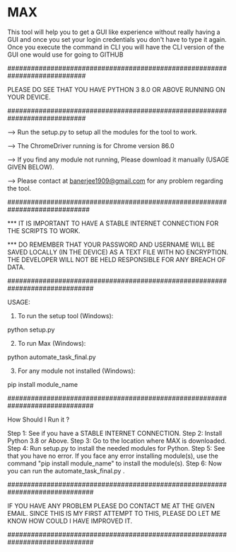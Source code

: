 # MAX
This tool will help you to get a GUI like experience without really having a GUI and once you set your login credentials you don't have to type it again. Once you execute the command in CLI you will have the CLI version of the GUI one would use for going to GITHUB


############################################################################

PLEASE DO SEE THAT YOU HAVE PYTHON 3 8.0 OR ABOVE RUNNING ON YOUR DEVICE.

############################################################################


--> Run the setup.py to setup all the modules for the tool to work.

--> The ChromeDriver running is for Chrome version 86.0

--> If you find any module not running, Please download it manually 
    (USAGE GIVEN BELOW).

--> Please contact at banerjee1909@gmail.com for any problem regarding the 
    tool.


#############################################################################

*** IT IS IMPORTANT TO HAVE A STABLE INTERNET CONNECTION FOR THE SCRIPTS TO 
    WORK.

*** DO REMEMBER THAT YOUR PASSWORD AND USERNAME WILL BE SAVED LOCALLY 
    (IN THE DEVICE) AS A TEXT FILE WITH NO ENCRYPTION. THE DEVELOPER WILL NOT 
    BE HELD RESPONSIBLE FOR ANY BREACH OF DATA.

##############################################################################

USAGE:

1. To run the setup tool (Windows):   

python setup.py

2. To run Max (Windows):

python automate_task_final.py

3. For any module not installed (Windows):

pip install module_name

##############################################################################

How Should I Run it ?

Step 1: See if you have a STABLE INTERNET CONNECTION.
Step 2: Install Python 3.8 or Above.
Step 3: Go to the location where MAX is downloaded.
Step 4: Run setup.py to install the needed modules for Python.
Step 5: See that you have no error. If you face any error installing module(s),
        use the command "pip install module_name" to install the module(s).
Step 6: Now you can run the automate_task_final.py .

##############################################################################

IF YOU HAVE ANY PROBLEM PLEASE DO CONTACT ME AT THE GIVEN EMAIL. SINCE THIS 
IS MY FIRST ATTEMPT TO THIS, PLEASE DO LET ME KNOW HOW COULD I HAVE IMPROVED IT.

##############################################################################
